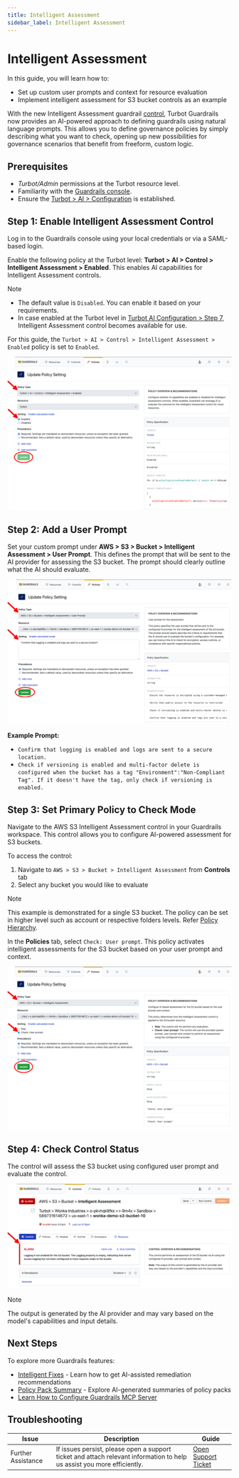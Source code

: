 ```yaml
---
title: Intelligent Assessment
sidebar_label: Intelligent Assessment
---
```


# Intelligent Assessment

In this guide, you will learn how to:

- Set up custom user prompts and context for resource evaluation
- Implement intelligent assessment for S3 bucket controls as an example

With the new Intelligent Assessment guardrail [control](/guardrails/docs/reference/glossary#control), Turbot Guardrails now provides an AI-powered approach to defining guardrails using natural language prompts. This allows you to define governance policies by simply describing what you want to check, opening up new possibilities for governance scenarios that benefit from freeform, custom logic.

## Prerequisites

- *Turbot/Admin* permissions at the Turbot resource level.
- Familiarity with the [Guardrails console](https://turbot.com/guardrails/docs/getting-started/).
- Ensure the [Turbot > AI > Configuration](/guardrails/docs/guides/using-guardrails/ai/ai-configuration) is established.

## Step 1: Enable Intelligent Assessment Control

Log in to the Guardrails console using your local credentials or via a SAML-based login.

Enable the following policy at the Turbot level: **Turbot > AI > Control > Intelligent Assessment > Enabled**. This enables AI capabilities for Intelligent Assessment controls.

> [!NOTE]
> - The default value is `Disabled`. You can enable it based on your requirements.
> - In case enabled at the Turbot level in [Turbot AI Configuration > Step 7](/guardrails/docs/guides/using-guardrails/ai/ai-configuration#step-7-enable-configuration), Intelligent Assessment control becomes available for use.

For this guide, the `Turbot > AI > Control > Intelligent Assessment > Enabled` policy is set to `Enabled`.

![Enable Intelligent Assessment Control](./turbot-ai-intelligent-assessment-enabled.png)


## Step 2: Add a User Prompt

Set your custom prompt under **AWS > S3 > Bucket > Intelligent Assessment > User Prompt**. This defines the prompt that will be sent to the AI provider for assessing the S3 bucket. The prompt should clearly outline what the AI should evaluate.

![Set the User Prompt for S3 Bucket Assessment](./aws-s3-bucket-intelligent-assessment-user-prompt.png)

**Example Prompt:**

- `Confirm that logging is enabled and logs are sent to a secure location.`
- `Check if versioning is enabled and multi-factor delete is configured when the bucket has a tag "Environment":"Non-Compliant Tag". If it doesn't have the tag, only check if versioning is enabled.`

## Step 3: Set Primary Policy to Check Mode

Navigate to the AWS S3 Intelligent Assessment control in your Guardrails workspace. This control allows you to configure AI-powered assessment for S3 buckets.

To access the control:

1. Navigate to `AWS > S3 > Bucket > Intelligent Assessment` from **Controls** tab
2. Select any bucket you would like to evaluate

> [!NOTE]
> This example is demonstrated for a single S3 bucket. The policy can be set in higher level such as account or respective folders levels. Refer [Policy Hierarchy](/guardrails/docs/concepts/policies/hierarchy#policy-hierarchy).


In the **Policies** tab, select `Check: User prompt`. This policy activates intelligent assessments for the S3 bucket based on your user prompt and context.

![Set the Intelligent Assessment Policy for S3 Bucket](./aws-s3-intelligent-assessment-check.png)

## Step 4: Check Control Status

The control will assess the S3 bucket using configured user prompt and evaluate the control.

![Example Output from S3 Bucket Intelligent Assessment](./aws-s3-bucket-intelligent-assessment-response.png)


> [!NOTE]
> The output is generated by the AI provider and may vary based on the model's capabilities and input details.

## Next Steps

To explore more Guardrails features:

- [Intelligent Fixes](/guardrails/docs/guides/using-guardrails/ai/intelligent-fixes) - Learn how to get AI-assisted remediation recommendations
- [Policy Pack Summary](/guardrails/docs/guides/using-guardrails/ai/policy-pack-summary) - Explore AI-generated summaries of policy packs
- [Learn How to Configure Guardrails MCP Server](/guardrails/docs/guides/using-guardrails/ai/ai-tools)

## Troubleshooting

| Issue                  | Description                                                                                                                   | Guide                                      |
|------------------------|-------------------------------------------------------------------------------------------------------------------------------|--------------------------------------------|
| Further Assistance     | If issues persist, please open a support ticket and attach relevant information to help us assist you more efficiently.       | [Open Support Ticket](https://support.turbot.com) |